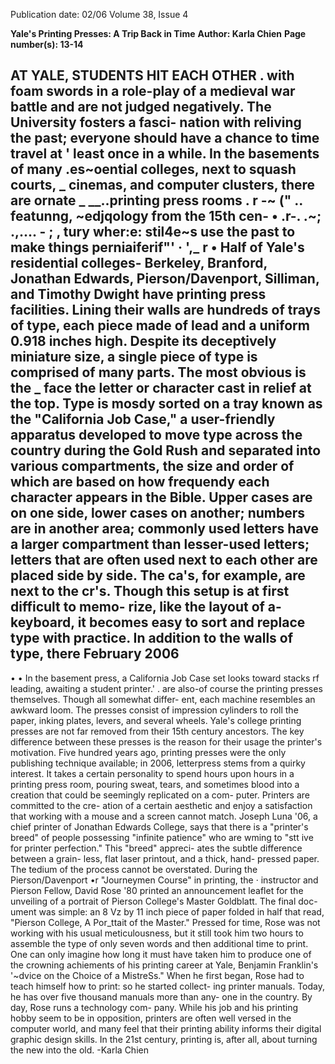 Publication date: 02/06
Volume 38, Issue 4

**Yale's Printing Presses: A Trip Back in Time**
**Author: Karla Chien**
**Page number(s): 13-14**

AT YALE, STUDENTS HIT EACH OTHER
.
with foam swords in a role-play of a
medieval war battle
and are not judged
negatively. The University fosters a fasci-
nation with reliving the past; everyone
should have a chance to time travel
at
'
least once in a while. In the basements of
many .es~oential colleges, next to squash
courts, _ cinemas, and computer clusters,
there are ornate _ __..printing press rooms
. r
-~
("
..
featunng, ~edjqology from the 15th cen-
• .r-. .~;
.,.... -
;
,
tury wher:e: stil4e~s use the past to make
things perniaiferif"' ·
',_
r
•
Half of Yale's residential colleges-
Berkeley, Branford, Jonathan Edwards,
Pierson/Davenport,
Silliman,
and
Timothy Dwight
have printing press
facilities. Lining their walls are hundreds
of trays of type, each piece made of lead
and a uniform 0.918 inches high.
Despite its deceptively miniature size, a
single piece of type is comprised of
many parts. The most obvious is the _
face
the letter or character cast in relief
at the top. Type is mosdy sorted on a
tray known as the "California Job Case,"
a user-friendly apparatus developed to
move type across the country during the
Gold Rush and separated into various
compartments, the size and order of
which are based on how frequendy each
character appears in the Bible. Upper
cases are on one side, lower cases on
another; numbers are in another area;
commonly used letters have a larger
compartment than lesser-used letters;
letters that are often used next to each
other are placed side by side. The ca's, for
example, are next to the cr's.
Though
this setup is at first difficult to memo-
rize, like the layout of a- keyboard, it
becomes easy to sort and replace type
with practice.
In addition to the walls of type, there
February 2006
-----------------
• •
In the basement press, a California Job Case set looks toward stacks rf leading, awaiting a student printer.' .
are also-of course
the printing presses
themselves. Though all somewhat differ-
ent, each machine resembles an awkward
loom. The presses consist of impression
cylinders to roll the paper, inking plates,
levers, and several wheels.
Yale's college printing presses are not
far removed from their 15th century
ancestors.
The key difference between
these presses is the reason for their
usage
the printer's motivation.
Five
hundred years ago, printing presses were
the only publishing technique available; in
2006, letterpress stems from a quirky
interest. It takes a certain personality to
spend hours upon hours in a printing
press room, pouring sweat, tears, and
sometimes blood into a creation that
could be seemingly replicated on a com-
puter. Printers are committed to the cre-
ation of a certain aesthetic and enjoy a
satisfaction that working with a mouse
and a screen cannot match. Joseph Luna
'06, a chief printer of Jonathan Edwards
College, says that there is a "printer's
breed" of people possessing "infinite
patience" who are wming to "stt ive for
printer perfection." This "breed" appreci-
ates the subtle difference between a grain-
less, flat laser printout, and a thick, hand-
pressed paper.
The tedium of the process cannot be
overstated. During the Pierson/Davenport
•r
"Journeymen Course" in printing, the ·
instructor and Pierson Fellow, David Rose
'80 printed an announcement leaflet for
the unveiling of a portrait of Pierson
College's Master Goldblatt. The final doc-
ument was simple: an 8 Vz by 11 inch piece
of paper folded in half that read, "Pierson
College, A Por_ttait of the Master."
Pressed for time, Rose was not working
with his usual meticulousness, but it still
took him two hours to assemble the type
of only seven words and then additional
time to print. One can only imagine how
long it must have taken him to produce
one of the crowning achiements of his
printing career at Yale, Benjamin Franklin's
'~dvice on the Choice of a MistreSs."
When he first began, Rose had to teach
himself how to print: so he started collect-
ing printer manuals. Today, he has over
five thousand manuals
more than any-
one in the country.
By day, Rose runs a technology com-
pany.
While his job and his printing
hobby seem to be in opposition, printers
are often well versed in the computer
world, and many feel that their printing
ability informs their digital graphic design
skills. In the 21st century, printing is, after
all, about turning the new into the old.
-Karla Chien